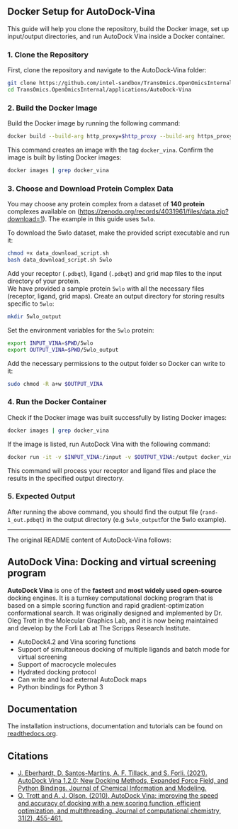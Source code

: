 ## Docker Setup for AutoDock-Vina
This guide will help you clone the repository, build the Docker image, set up input/output directories, and run AutoDock Vina inside a Docker container.
### 1. Clone the Repository
First, clone the repository and navigate to the AutoDock-Vina folder:
```bash
git clone https://github.com/intel-sandbox/TransOmics.OpenOmicsInternal.git
cd TransOmics.OpenOmicsInternal/applications/AutoDock-Vina
```
### 2. Build the Docker Image                                                                                                   
Build the Docker image by running the following command:
```bash
docker build --build-arg http_proxy=$http_proxy --build-arg https_proxy=$https_proxy --build-arg no_proxy="127.0.0.1,localhost,apt.repo.inel.com" -t docker_vina .
```
This command creates an image with the tag `docker_vina`. Confirm the image is built by listing Docker images:
```bash
docker images | grep docker_vina
```

### 3. Choose and Download Protein Complex Data
You may choose any protein complex from a dataset of **140 protein** complexes available on (https://zenodo.org/records/4031961/files/data.zip?download=1). The example in this guide uses `5wlo`.

To download the 5wlo dataset, make the provided script executable and run it:

```bash
chmod +x data_download_script.sh
bash data_download_script.sh 5wlo
```


Add your receptor (`.pdbqt`), ligand (`.pdbqt`) and grid map files to the input directory of your protein.     
We have provided a sample protein `5wlo` with all the necessary files (receptor, ligand, grid maps). Create an output directory for storing results specific to `5wlo`: 
```bash
mkdir 5wlo_output                                                                                                               
```
Set the environment variables for the `5wlo` protein:
```bash                                                                                                                         
export INPUT_VINA=$PWD/5wlo
export OUTPUT_VINA=$PWD/5wlo_output
```
Add the necessary permissions to the output folder so Docker can write to it:
```bash
sudo chmod -R a+w $OUTPUT_VINA
```
### 4. Run the Docker Container
Check if the Docker image was built successfully by listing Docker images:
```bash
docker images | grep docker_vina                                                                                                
```
If the image is listed, run AutoDock Vina with the following command:
```bash                                                                                                                         
docker run -it -v $INPUT_VINA:/input -v $OUTPUT_VINA:/output docker_vina:latest vina --receptor protein.pdbqt --ligand rand-1.pdbqt --out /output/rand-1_out.pdbqt --center_x 16.459 --center_y -19.946 --center_z -5.850 --size_x 18 --size_y 18 --size_z 18 --seed 1234 --exhaustiveness 64
```
This command will process your receptor and ligand files and place the results in the specified output directory.
### 5. Expected Output                                                                                                           
After running the above command, you should find the output file (`rand-1_out.pdbqt`) in the output directory (e.g `5wlo_output`for the 5wlo example).

---
The original README content of AutoDock-Vina follows:

## AutoDock Vina: Docking and virtual screening program

**AutoDock Vina** is one of the **fastest** and **most widely used** **open-source** docking engines. It is a turnkey computational docking program that is based on a simple scoring function and rapid gradient-optimization conformational search. It was originally designed and implemented by Dr. Oleg Trott in the Molecular Graphics Lab, and it is now being maintained and develop by the Forli Lab at The Scripps Research Institute.

* AutoDock4.2 and Vina scoring functions
* Support of simultaneous docking of multiple ligands and batch mode for virtual screening
* Support of macrocycle molecules
* Hydrated docking protocol
* Can write and load external AutoDock maps
* Python bindings for Python 3

## Documentation

The installation instructions, documentation and tutorials can be found on [readthedocs.org](https://autodock-vina.readthedocs.io/en/latest/).

## Citations
* [J. Eberhardt, D. Santos-Martins, A. F. Tillack, and S. Forli. (2021). AutoDock Vina 1.2.0: New Docking Methods, Expanded Force Field, and Python Bindings. Journal of Chemical Information and Modeling.](https://pubs.acs.org/doi/10.1021/acs.jcim.1c00203)
* [O. Trott and A. J. Olson. (2010). AutoDock Vina: improving the speed and accuracy of docking with a new scoring function, efficient optimization, and multithreading. Journal of computational chemistry, 31(2), 455-461.](https://onlinelibrary.wiley.com/doi/10.1002/jcc.21334)
